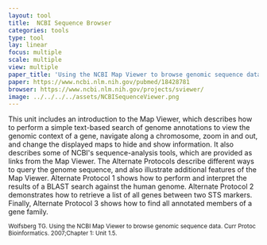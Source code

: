 ```yaml
---
layout: tool
title:  NCBI Sequence Browser
categories: tools
type: tool
lay: linear
focus: multiple
scale: multiple
view: multiple
paper_title: 'Using the NCBI Map Viewer to browse genomic sequence data'
paper: https://www.ncbi.nlm.nih.gov/pubmed/18428781
browser: https://www.ncbi.nlm.nih.gov/projects/sviewer/
image: ../../../../assets/NCBISequenceViewer.png
---
```


This unit includes an introduction to the Map Viewer, which describes how to perform a simple text-based search of genome annotations to view the genomic context of a gene, navigate along a chromosome, zoom in and out, and change the displayed maps to hide and show information. It also describes some of NCBI's sequence-analysis tools, which are provided as links from the Map Viewer. The Alternate Protocols describe different ways to query the genome sequence, and also illustrate additional features of the Map Viewer. Alternate Protocol 1 shows how to perform and interpret the results of a BLAST search against the human genome. Alternate Protocol 2 demonstrates how to retrieve a list of all genes between two STS markers. Finally, Alternate Protocol 3 shows how to find all annotated members of a gene family.


<small>Wolfsberg TG. Using the NCBI Map Viewer to browse genomic sequence data. Curr Protoc Bioinformatics. 2007;Chapter 1: Unit 1.5.</small>
